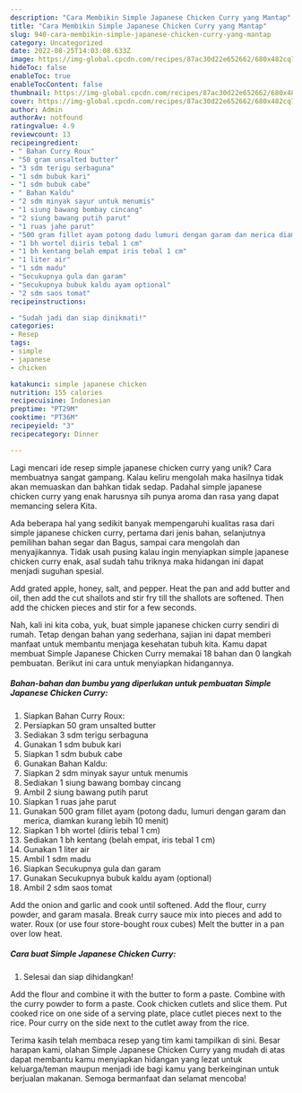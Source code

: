 ```yaml
---
description: "Cara Membikin Simple Japanese Chicken Curry yang Mantap"
title: "Cara Membikin Simple Japanese Chicken Curry yang Mantap"
slug: 940-cara-membikin-simple-japanese-chicken-curry-yang-mantap
category: Uncategorized
date: 2022-08-25T14:03:08.633Z
image: https://img-global.cpcdn.com/recipes/87ac30d22e652662/680x482cq70/simple-japanese-chicken-curry-foto-resep-utama.jpg
hideToc: false
enableToc: true
enableTocContent: false
thumbnail: https://img-global.cpcdn.com/recipes/87ac30d22e652662/680x482cq70/simple-japanese-chicken-curry-foto-resep-utama.jpg
cover: https://img-global.cpcdn.com/recipes/87ac30d22e652662/680x482cq70/simple-japanese-chicken-curry-foto-resep-utama.jpg
author: Admin
authorAv: notfound
ratingvalue: 4.9
reviewcount: 13
recipeingredient:
- " Bahan Curry Roux"
- "50 gram unsalted butter"
- "3 sdm terigu serbaguna"
- "1 sdm bubuk kari"
- "1 sdm bubuk cabe"
- " Bahan Kaldu"
- "2 sdm minyak sayur untuk menumis"
- "1 siung bawang bombay cincang"
- "2 siung bawang putih parut"
- "1 ruas jahe parut"
- "500 gram fillet ayam potong dadu lumuri dengan garam dan merica diamkan kurang lebih 10 menit"
- "1 bh wortel diiris tebal 1 cm"
- "1 bh kentang belah empat iris tebal 1 cm"
- "1 liter air"
- "1 sdm madu"
- "Secukupnya gula dan garam"
- "Secukupnya bubuk kaldu ayam optional"
- "2 sdm saos tomat"
recipeinstructions:

- "Sudah jadi dan siap dinikmati!"
categories:
- Resep
tags:
- simple
- japanese
- chicken

katakunci: simple japanese chicken 
nutrition: 155 calories
recipecuisine: Indonesian
preptime: "PT29M"
cooktime: "PT36M"
recipeyield: "3"
recipecategory: Dinner

---
```





Lagi mencari ide resep simple japanese chicken curry yang unik? Cara membuatnya sangat gampang. Kalau keliru mengolah maka hasilnya tidak akan memuaskan dan bahkan tidak sedap. Padahal simple japanese chicken curry yang enak harusnya sih punya aroma dan rasa yang dapat memancing selera Kita.





Ada beberapa hal yang sedikit banyak mempengaruhi kualitas rasa dari simple japanese chicken curry, pertama dari jenis bahan, selanjutnya pemilihan bahan segar dan Bagus, sampai cara mengolah dan menyajikannya. Tidak usah pusing kalau ingin menyiapkan simple japanese chicken curry enak,      asal sudah tahu triknya maka hidangan ini dapat menjadi suguhan spesial.














Add grated apple, honey, salt, and pepper. Heat the pan and add butter and oil, then add the cut shallots and stir fry till the shallots are softened. Then add the chicken pieces and stir for a few seconds.






Nah, kali ini kita coba, yuk, buat simple japanese chicken curry sendiri di rumah. Tetap dengan bahan yang sederhana, sajian ini dapat memberi manfaat untuk membantu menjaga kesehatan tubuh kita. Kamu dapat membuat Simple Japanese Chicken Curry memakai 18 bahan dan 0 langkah pembuatan. Berikut ini cara untuk menyiapkan hidangannya.

<!--inarticleads1-->

##### Bahan-bahan dan bumbu yang diperlukan untuk pembuatan Simple Japanese Chicken Curry:

1. Siapkan  Bahan Curry Roux:
1. Persiapkan 50 gram unsalted butter
1. Sediakan 3 sdm terigu serbaguna
1. Gunakan 1 sdm bubuk kari
1. Siapkan 1 sdm bubuk cabe
1. Gunakan  Bahan Kaldu:
1. Siapkan 2 sdm minyak sayur untuk menumis
1. Sediakan 1 siung bawang bombay cincang
1. Ambil 2 siung bawang putih parut
1. Siapkan 1 ruas jahe parut
1. Gunakan 500 gram fillet ayam (potong dadu, lumuri dengan garam dan merica, diamkan kurang lebih 10 menit)
1. Siapkan 1 bh wortel (diiris tebal 1 cm)
1. Sediakan 1 bh kentang (belah empat, iris tebal 1 cm)
1. Gunakan 1 liter air
1. Ambil 1 sdm madu
1. Siapkan Secukupnya gula dan garam
1. Gunakan Secukupnya bubuk kaldu ayam (optional)
1. Ambil 2 sdm saos tomat


Add the onion and garlic and cook until softened. Add the flour, curry powder, and garam masala. Break curry sauce mix into pieces and add to water. Roux (or use four store-bought roux cubes) Melt the butter in a pan over low heat. 

<!--inarticleads2-->

##### Cara buat Simple Japanese Chicken Curry:


1. Selesai dan siap dihidangkan!

Add the flour and combine it with the butter to form a paste. Combine with the curry powder to form a paste. Cook chicken cutlets and slice them. Put cooked rice on one side of a serving plate, place cutlet pieces next to the rice. Pour curry on the side next to the cutlet away from the rice. 

Terima kasih telah membaca resep yang tim kami tampilkan di sini. Besar harapan kami, olahan Simple Japanese Chicken Curry yang mudah di atas dapat membantu kamu menyiapkan hidangan yang lezat untuk keluarga/teman maupun menjadi ide bagi kamu yang berkeinginan untuk berjualan makanan. Semoga bermanfaat dan selamat mencoba!

